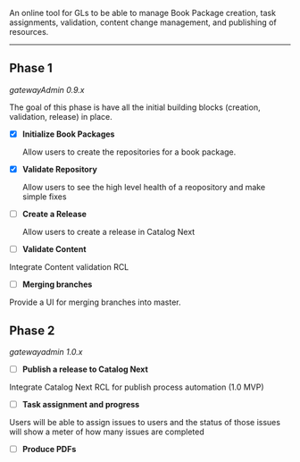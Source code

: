 An online tool for GLs to be able to manage Book Package creation, task assignments, validation, content change management, and publishing of resources.
___

## Phase 1
*gatewayAdmin 0.9.x*

The goal of this phase is have all the initial building blocks (creation, validation, release) in place.

- [x] **Initialize Book Packages**

  Allow users to create the repositories for a book package. 

- [x] **Validate Repository**
 
  Allow users to see the high level health of a reopository and make simple fixes 
  
- [ ] **Create a Release**

  Allow users to create a release in Catalog Next 
  
 - [ ] **Validate Content**
 
  Integrate Content validation RCL
  
 - [ ] **Merging branches**
 
 Provide a UI for merging branches into master.
 
## Phase 2
*gatewayadmin 1.0.x*

- [ ] **Publish a release to Catalog Next**

Integrate Catalog Next RCL for publish process automation (1.0 MVP)

- [ ] **Task assignment and progress**

Users will be able to assign issues to users and the status of those issues will show a meter of how many issues are completed

- [ ] **Produce PDFs**
